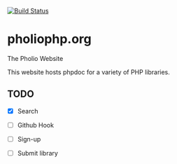[![Build Status](https://travis-ci.org/pholiophp/pholiophp.org.svg?branch=master)](https://travis-ci.org/pholiophp/pholiophp.org)

# pholiophp.org
The Pholio Website

This website hosts phpdoc for a variety of PHP libraries.

## TODO
- [x] Search
- [ ] Github Hook
- [ ] Sign-up
- [ ] Submit library


